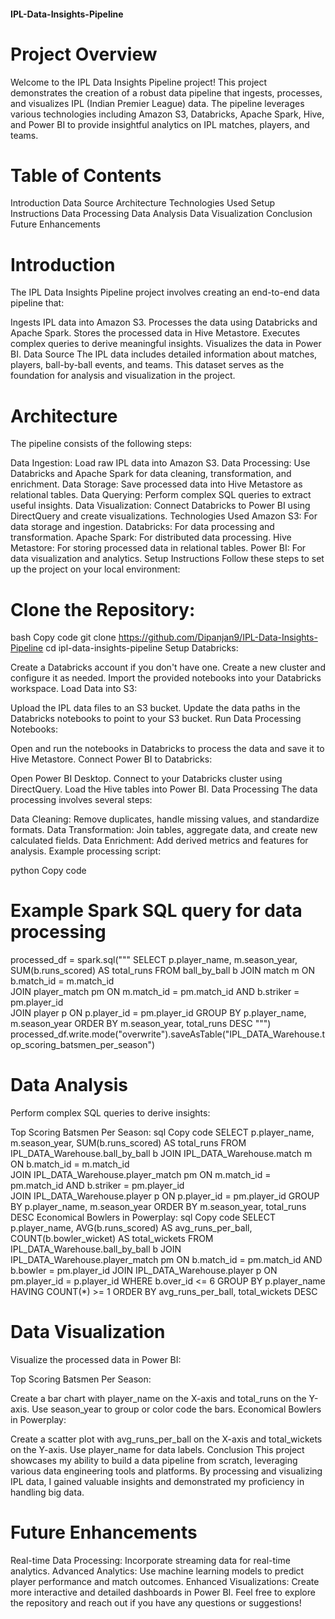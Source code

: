 #### IPL-Data-Insights-Pipeline
# Project Overview
Welcome to the IPL Data Insights Pipeline project! This project demonstrates the creation of a robust data pipeline that ingests, processes, and visualizes IPL (Indian Premier League) data. The pipeline leverages various technologies including Amazon S3, Databricks, Apache Spark, Hive, and Power BI to provide insightful analytics on IPL matches, players, and teams.

# Table of Contents
Introduction
Data Source
Architecture
Technologies Used
Setup Instructions
Data Processing
Data Analysis
Data Visualization
Conclusion
Future Enhancements
# Introduction
The IPL Data Insights Pipeline project involves creating an end-to-end data pipeline that:

Ingests IPL data into Amazon S3.
Processes the data using Databricks and Apache Spark.
Stores the processed data in Hive Metastore.
Executes complex queries to derive meaningful insights.
Visualizes the data in Power BI.
Data Source
The IPL data includes detailed information about matches, players, ball-by-ball events, and teams. This dataset serves as the foundation for analysis and visualization in the project.

# Architecture

The pipeline consists of the following steps:

Data Ingestion: Load raw IPL data into Amazon S3.
Data Processing: Use Databricks and Apache Spark for data cleaning, transformation, and enrichment.
Data Storage: Save processed data into Hive Metastore as relational tables.
Data Querying: Perform complex SQL queries to extract useful insights.
Data Visualization: Connect Databricks to Power BI using DirectQuery and create visualizations.
Technologies Used
Amazon S3: For data storage and ingestion.
Databricks: For data processing and transformation.
Apache Spark: For distributed data processing.
Hive Metastore: For storing processed data in relational tables.
Power BI: For data visualization and analytics.
Setup Instructions
Follow these steps to set up the project on your local environment:

# Clone the Repository:

bash
Copy code
git clone https://github.com/Dipanjan9/IPL-Data-Insights-Pipeline
cd ipl-data-insights-pipeline
Setup Databricks:

Create a Databricks account if you don't have one.
Create a new cluster and configure it as needed.
Import the provided notebooks into your Databricks workspace.
Load Data into S3:

Upload the IPL data files to an S3 bucket.
Update the data paths in the Databricks notebooks to point to your S3 bucket.
Run Data Processing Notebooks:

Open and run the notebooks in Databricks to process the data and save it to Hive Metastore.
Connect Power BI to Databricks:

Open Power BI Desktop.
Connect to your Databricks cluster using DirectQuery.
Load the Hive tables into Power BI.
Data Processing
The data processing involves several steps:

Data Cleaning: Remove duplicates, handle missing values, and standardize formats.
Data Transformation: Join tables, aggregate data, and create new calculated fields.
Data Enrichment: Add derived metrics and features for analysis.
Example processing script:

python
Copy code
# Example Spark SQL query for data processing
processed_df = spark.sql("""
    SELECT 
        p.player_name,
        m.season_year,
        SUM(b.runs_scored) AS total_runs 
    FROM ball_by_ball b
    JOIN match m ON b.match_id = m.match_id   
    JOIN player_match pm ON m.match_id = pm.match_id AND b.striker = pm.player_id     
    JOIN player p ON p.player_id = pm.player_id
    GROUP BY p.player_name, m.season_year
    ORDER BY m.season_year, total_runs DESC
""")
processed_df.write.mode("overwrite").saveAsTable("IPL_DATA_Warehouse.top_scoring_batsmen_per_season")
# Data Analysis
Perform complex SQL queries to derive insights:

Top Scoring Batsmen Per Season:
sql
Copy code
SELECT 
  p.player_name,
  m.season_year,
  SUM(b.runs_scored) AS total_runs 
FROM IPL_DATA_Warehouse.ball_by_ball b
JOIN IPL_DATA_Warehouse.match m ON b.match_id = m.match_id   
JOIN IPL_DATA_Warehouse.player_match pm ON m.match_id = pm.match_id AND b.striker = pm.player_id     
JOIN IPL_DATA_Warehouse.player p ON p.player_id = pm.player_id
GROUP BY p.player_name, m.season_year
ORDER BY m.season_year, total_runs DESC
Economical Bowlers in Powerplay:
sql
Copy code
SELECT 
  p.player_name, 
  AVG(b.runs_scored) AS avg_runs_per_ball, 
  COUNT(b.bowler_wicket) AS total_wickets
FROM IPL_DATA_Warehouse.ball_by_ball b
JOIN IPL_DATA_Warehouse.player_match pm ON b.match_id = pm.match_id AND b.bowler = pm.player_id
JOIN IPL_DATA_Warehouse.player p ON pm.player_id = p.player_id
WHERE b.over_id <= 6
GROUP BY p.player_name
HAVING COUNT(*) >= 1
ORDER BY avg_runs_per_ball, total_wickets DESC
# Data Visualization
Visualize the processed data in Power BI:

Top Scoring Batsmen Per Season:

Create a bar chart with player_name on the X-axis and total_runs on the Y-axis.
Use season_year to group or color code the bars.
Economical Bowlers in Powerplay:

Create a scatter plot with avg_runs_per_ball on the X-axis and total_wickets on the Y-axis.
Use player_name for data labels.
Conclusion
This project showcases my ability to build a data pipeline from scratch, leveraging various data engineering tools and platforms. By processing and visualizing IPL data, I gained valuable insights and demonstrated my proficiency in handling big data.

# Future Enhancements
Real-time Data Processing: Incorporate streaming data for real-time analytics.
Advanced Analytics: Use machine learning models to predict player performance and match outcomes.
Enhanced Visualizations: Create more interactive and detailed dashboards in Power BI.
Feel free to explore the repository and reach out if you have any questions or suggestions!
